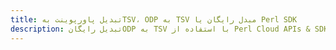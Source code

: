 ---title: تبدیل پاورپوینت بهTSV، ODP به TSV مبدل رایگان یا Perl SDKdescription: تبدیل رایگانODP به TSV با استفاده از Perl Cloud APIs & SDK. همچنین اسناد Microsoft PowerPoint را در Cloud ایجاد، ویرایش و رندر کنید.---